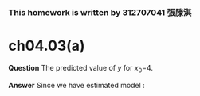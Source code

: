 ### This homework is written by 312707041 張滕淇

# ch04.03(a)

**Question**
The predicted value of *y* for *x*<sub>0</sub>=4.

**Answer**
Since we have estimated model :
